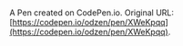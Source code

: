 # 

A Pen created on CodePen.io. Original URL: [https://codepen.io/odzen/pen/XWeKpqq](https://codepen.io/odzen/pen/XWeKpqq).


